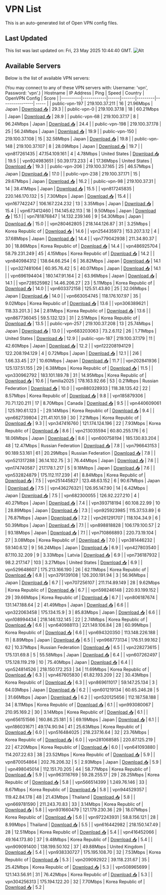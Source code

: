 # VPN List

This is an auto-generated list of Open VPN config files.

## Last Updated

This list was last updated on: Fri, 23 May 2025 10:44:40 GMT.
![Alt](https://repobeats.axiom.co/api/embed/186b98318ef1479477931607c1ad7d823f12451f.svg "Repobeats analytics image")

## Available Servers

Below is the list of available VPN servers:

(You may connect to any of these VPN servers with: Username: 'vpn', Password: 'vpn'.)
| Hostname | IP Address | Ping | Speed | Country | OpenVPN Config | Score |
|----------|------------|------|-------|---------|----------------| ----- |
| public-vpn-197 | 219.100.37.211 | 16 | 21.96Mbps | Japan | [Download 📥](./configs/server_0_JP.ovpn) | 29.3 |
| public-vpn-0 | 219.100.37.18 | 18 | 60.21Mbps | Japan | [Download 📥](./configs/server_1_JP.ovpn) | 28.9 |
| public-vpn-68 | 219.100.37.17 | 8 | 96.24Mbps | Japan | [Download 📥](./configs/server_2_JP.ovpn) | 24.4 |
| public-vpn-198 | 219.100.37.178 | 25 | 56.24Mbps | Japan | [Download 📥](./configs/server_3_JP.ovpn) | 19.9 |
| public-vpn-150 | 219.100.37.108 | 15 | 32.58Mbps | Japan | [Download 📥](./configs/server_4_JP.ovpn) | 19.8 |
| public-vpn-148 | 219.100.37.107 | 8 | 28.09Mbps | Japan | [Download 📥](./configs/server_5_JP.ovpn) | 19.7 |
| vpn817261435 | 47.154.109.161 | 4 | 4.78Mbps | United States | [Download 📥](./configs/server_6_US.ovpn) | 19.5 |
| vpn924983651 | 50.39.173.233 | 4 | 17.36Mbps | United States | [Download 📥](./configs/server_7_US.ovpn) | 19.3 |
| public-vpn-206 | 219.100.37.165 | 25 | 46.57Mbps | Japan | [Download 📥](./configs/server_8_JP.ovpn) | 17.0 |
| public-vpn-238 | 219.100.37.171 | 15 | 29.67Mbps | Japan | [Download 📥](./configs/server_9_JP.ovpn) | 16.2 |
| public-vpn-98 | 219.100.37.31 | 14 | 38.41Mbps | Japan | [Download 📥](./configs/server_10_JP.ovpn) | 15.5 |
| vpn817245835 | 220.146.170.132 | 5 | 7.30Mbps | Japan | [Download 📥](./configs/server_11_JP.ovpn) | 15.4 |
| vpn167742247 | 106.167.224.232 | 13 | 3.35Mbps | Japan | [Download 📥](./configs/server_12_JP.ovpn) | 15.4 |
| vpn673412460 | 114.145.62.113 | 18 | 9.50Mbps | Japan | [Download 📥](./configs/server_13_JP.ovpn) | 15.1 |
| vpn781876847 | 14.132.239.146 | 9 | 54.30Mbps | Japan | [Download 📥](./configs/server_14_JP.ovpn) | 15.0 |
| vpn280462805 | 218.144.126.87 | 31 | 3.25Mbps | Korea Republic of | [Download 📥](./configs/server_15_KR.ovpn) | 14.6 |
| vpn254435973 | 153.207.3.12 | 4 | 37.68Mbps | Japan | [Download 📥](./configs/server_16_JP.ovpn) | 14.4 |
| vpn779042938 | 211.34.80.37 | 30 | 18.86Mbps | Korea Republic of | [Download 📥](./configs/server_17_KR.ovpn) | 14.4 |
| vpn486925704 | 58.79.231.249 | 45 | 4.15Mbps | Korea Republic of | [Download 📥](./configs/server_18_KR.ovpn) | 14.2 |
| vpn840984312 | 138.64.66.254 | 6 | 36.82Mbps | Japan | [Download 📥](./configs/server_19_JP.ovpn) | 14.1 |
| vpn327481064 | 60.95.76.42 | 5 | 40.07Mbps | Japan | [Download 📥](./configs/server_20_JP.ovpn) | 14.1 |
| vpn696194404 | 180.147.91.164 | 2 | 63.96Mbps | Japan | [Download 📥](./configs/server_21_JP.ovpn) | 14.1 |
| vpn728525982 | 14.46.206.27 | 23 | 5.11Mbps | Korea Republic of | [Download 📥](./configs/server_22_KR.ovpn) | 14.0 |
| vpn603372158 | 125.51.43.80 | 25 | 32.06Mbps | Japan | [Download 📥](./configs/server_23_JP.ovpn) | 14.0 |
| vpn663054745 | 118.176.107.97 | 35 | 9.02Mbps | Korea Republic of | [Download 📥](./configs/server_24_KR.ovpn) | 13.6 |
| vpn306389621 | 118.33.201.3 | 34 | 2.81Mbps | Korea Republic of | [Download 📥](./configs/server_25_KR.ovpn) | 13.6 |
| vpn867736045 | 59.5.132.123 | 31 | 2.51Mbps | Korea Republic of | [Download 📥](./configs/server_26_KR.ovpn) | 13.5 |
| public-vpn-257 | 219.100.37.208 | 13 | 25.74Mbps | Japan | [Download 📥](./configs/server_27_JP.ovpn) | 13.0 |
| vpn683203063 | 73.2.6.112 | 26 | 1.71Mbps | United States | [Download 📥](./configs/server_28_US.ovpn) | 12.9 |
| public-vpn-187 | 219.100.37.179 | 11 | 42.60Mbps | Japan | [Download 📥](./configs/server_29_JP.ovpn) | 12.2 |
| vpn122208194129 | 122.208.194.129 | 4 | 0.72Mbps | Japan | [Download 📥](./configs/server_30_JP.ovpn) | 12.1 |
| 2i6 | 1.66.33.45 | 27 | 10.60Mbps | Japan | [Download 📥](./configs/server_31_JP.ovpn) | 11.7 |
| vpn202841936 | 125.137.51.155 | 29 | 6.38Mbps | Korea Republic of | [Download 📥](./configs/server_32_KR.ovpn) | 11.5 |
| vpn330962792 | 183.101.189.78 | 31 | 14.95Mbps | Korea Republic of | [Download 📥](./configs/server_33_KR.ovpn) | 10.6 |
| familia2025 | 178.163.92.66 | 53 | 0.21Mbps | Russian Federation | [Download 📥](./configs/server_34_RU.ovpn) | 10.0 |
| vpn880328933 | 118.38.135.42 | 22 | 8.57Mbps | Korea Republic of | [Download 📥](./configs/server_35_KR.ovpn) | 9.8 |
| vpn185879306 | 70.71.120.211 | 17 | 8.70Mbps | Canada | [Download 📥](./configs/server_36_CA.ovpn) | 9.5 |
| vpn440609061 | 125.190.61.123 | - | 29.14Mbps | Korea Republic of | [Download 📥](./configs/server_37_KR.ovpn) | 9.4 |
| vpn662739804 | 211.41.101.59 | 30 | 7.21Mbps | Korea Republic of | [Download 📥](./configs/server_38_KR.ovpn) | 9.3 |
| vpn347416760 | 121.174.124.196 | 22 | 7.93Mbps | Korea Republic of | [Download 📥](./configs/server_39_KR.ovpn) | 8.6 |
| vpn213035594 | 60.80.255.176 | 6 | 18.06Mbps | Japan | [Download 📥](./configs/server_40_JP.ovpn) | 8.6 |
| vpn600758194 | 185.130.83.204 | 48 | 12.47Mbps | Russian Federation | [Download 📥](./configs/server_41_RU.ovpn) | 7.8 |
| vpn796643153 | 90.189.53.161 | 61 | 20.29Mbps | Russian Federation | [Download 📥](./configs/server_42_RU.ovpn) | 7.8 |
| vpn521317288 | 36.14.102.75 | 3 | 76.44Mbps | Japan | [Download 📥](./configs/server_43_JP.ovpn) | 7.6 |
| vpn174740587 | 217.178.1.217 | 5 | 9.18Mbps | Japan | [Download 📥](./configs/server_44_JP.ovpn) | 7.6 |
| vpn532824879 | 175.112.117.239 | 41 | 8.84Mbps | Korea Republic of | [Download 📥](./configs/server_45_KR.ovpn) | 7.5 |
| vpn251445827 | 123.48.63.152 | 6 | 90.67Mbps | Japan | [Download 📥](./configs/server_46_JP.ovpn) | 7.5 |
| vpn436276321 | 126.95.147.90 | 14 | 6.42Mbps | Japan | [Download 📥](./configs/server_47_JP.ovpn) | 7.5 |
| vpn682300055 | 126.92.227.210 | 4 | 40.27Mbps | Japan | [Download 📥](./configs/server_48_JP.ovpn) | 7.4 |
| vpn393718194 | 60.108.22.99 | 10 | 28.89Mbps | Japan | [Download 📥](./configs/server_49_JP.ovpn) | 7.3 |
| vpn925923985 | 115.37.53.89 | 6 | 76.87Mbps | Japan | [Download 📥](./configs/server_50_JP.ovpn) | 7.2 |
| vpn261291707 | 118.104.34.9 | 6 | 50.39Mbps | Japan | [Download 📥](./configs/server_51_JP.ovpn) | 7.1 |
| vpn898818828 | 106.179.100.57 | 2 | 93.18Mbps | Japan | [Download 📥](./configs/server_52_JP.ovpn) | 7.1 |
| vpn710866893 | 220.73.19.104 | 27 | 3.08Mbps | Korea Republic of | [Download 📥](./configs/server_53_KR.ovpn) | 7.0 |
| vpn381446232 | 59.140.6.12 | 9 | 56.24Mbps | Japan | [Download 📥](./configs/server_54_JP.ovpn) | 6.9 |
| vpn427803540 | 87.110.32.209 | 9 | 3.33Mbps | Latvia | [Download 📥](./configs/server_55_LV.ovpn) | 6.9 |
| vpn736187932 | 98.2.217.147 | 103 | 3.27Mbps | United States | [Download 📥](./configs/server_56_US.ovpn) | 6.9 |
| vpn529648607 | 175.213.166.190 | 26 | 62.11Mbps | Korea Republic of | [Download 📥](./configs/server_57_KR.ovpn) | 6.8 |
| vpn379139108 | 126.200.191.94 | 3 | 56.96Mbps | Japan | [Download 📥](./configs/server_58_JP.ovpn) | 6.7 |
| vpn707256107 | 211.114.89.149 | 28 | 9.62Mbps | Korea Republic of | [Download 📥](./configs/server_59_KR.ovpn) | 6.7 |
| vpn598246148 | 220.93.199.152 | 29 | 39.66Mbps | Korea Republic of | [Download 📥](./configs/server_60_KR.ovpn) | 6.7 |
| vpn806187674 | 131.147.188.64 | 2 | 41.49Mbps | Japan | [Download 📥](./configs/server_61_JP.ovpn) | 6.6 |
| vpn322063458 | 175.134.15.9 | 3 | 85.83Mbps | Japan | [Download 📥](./configs/server_62_JP.ovpn) | 6.6 |
| vpn108994434 | 218.146.132.145 | 22 | 2.74Mbps | Korea Republic of | [Download 📥](./configs/server_63_KR.ovpn) | 6.6 |
| vpn640988113 | 221.149.106.84 | 28 | 60.99Mbps | Korea Republic of | [Download 📥](./configs/server_64_KR.ovpn) | 6.6 |
| vpn694320350 | 113.148.226.188 | 11 | 8.89Mbps | Japan | [Download 📥](./configs/server_65_JP.ovpn) | 6.5 |
| vpn968773134 | 176.51.99.162 | 62 | 10.37Mbps | Russian Federation | [Download 📥](./configs/server_66_RU.ovpn) | 6.5 |
| vpn228273615 | 175.131.69.8 | 5 | 55.58Mbps | Japan | [Download 📥](./configs/server_67_JP.ovpn) | 6.4 |
| vpn607262497 | 175.128.119.219 | 10 | 75.40Mbps | Japan | [Download 📥](./configs/server_68_JP.ovpn) | 6.4 |
| vpn524814526 | 218.150.172.253 | 34 | 11.69Mbps | Korea Republic of | [Download 📥](./configs/server_69_KR.ovpn) | 6.3 |
| vpn467605830 | 61.82.193.209 | 22 | 30.43Mbps | Korea Republic of | [Download 📥](./configs/server_70_KR.ovpn) | 6.3 |
| vpn869611017 | 59.147.25.134 | 3 | 64.03Mbps | Japan | [Download 📥](./configs/server_71_JP.ovpn) | 6.2 |
| vpn601219134 | 60.65.246.28 | 5 | 31.66Mbps | Japan | [Download 📥](./configs/server_72_JP.ovpn) | 6.2 |
| vpn520125656 | 112.187.58.188 | 34 | 8.11Mbps | Korea Republic of | [Download 📥](./configs/server_73_KR.ovpn) | 6.1 |
| vpn993080067 | 210.95.169.2 | 30 | 3.14Mbps | Korea Republic of | [Download 📥](./configs/server_74_KR.ovpn) | 6.1 |
| vpn656151566 | 160.86.25.181 | 5 | 69.19Mbps | Japan | [Download 📥](./configs/server_75_JP.ovpn) | 6.1 |
| vpn186031671 | 49.174.90.94 | 41 | 25.63Mbps | Korea Republic of | [Download 📥](./configs/server_76_KR.ovpn) | 6.0 |
| vpn516484025 | 218.237.16.64 | 32 | 23.76Mbps | Korea Republic of | [Download 📥](./configs/server_77_KR.ovpn) | 6.0 |
| vpn281068585 | 220.87.125.219 | 22 | 47.20Mbps | Korea Republic of | [Download 📥](./configs/server_78_KR.ovpn) | 6.0 |
| vpn641093880 | 114.207.22.63 | 38 | 23.52Mbps | Korea Republic of | [Download 📥](./configs/server_79_KR.ovpn) | 5.9 |
| vpn870054864 | 202.76.206.32 | 5 | 2.93Mbps | Japan | [Download 📥](./configs/server_80_JP.ovpn) | 5.9 |
| vpn498045014 | 112.151.70.205 | 44 | 58.77Mbps | Korea Republic of | [Download 📥](./configs/server_81_KR.ovpn) | 5.9 |
| vpn963116769 | 59.28.255.17 | 29 | 28.25Mbps | Korea Republic of | [Download 📥](./configs/server_82_KR.ovpn) | 5.8 |
| vpn566514399 | 1.249.76.146 | 33 | 8.67Mbps | Korea Republic of | [Download 📥](./configs/server_83_KR.ovpn) | 5.8 |
| vpn944529357 | 119.42.84.178 | 48 | 21.43Mbps | Thailand | [Download 📥](./configs/server_84_TH.ovpn) | 5.8 |
| vpn669781590 | 211.243.70.83 | 33 | 3.14Mbps | Korea Republic of | [Download 📥](./configs/server_85_KR.ovpn) | 5.8 |
| vpn931660479 | 121.179.230.36 | 29 | 18.07Mbps | Korea Republic of | [Download 📥](./configs/server_86_KR.ovpn) | 5.6 |
| vpn972243931 | 58.8.156.121 | 28 | 8.99Mbps | Thailand | [Download 📥](./configs/server_87_TH.ovpn) | 5.5 |
| vpn616442982 | 218.150.147.49 | 28 | 12.51Mbps | Korea Republic of | [Download 📥](./configs/server_88_KR.ovpn) | 5.4 |
| vpn416452066 | 49.164.173.80 | 37 | 9.48Mbps | Korea Republic of | [Download 📥](./configs/server_89_KR.ovpn) | 5.4 |
| vpn909091400 | 138.199.50.102 | 37 | 49.88Mbps | United Kingdom | [Download 📥](./configs/server_90_GB.ovpn) | 5.4 |
| vpn938330727 | 175.195.108.70 | 32 | 7.53Mbps | Korea Republic of | [Download 📥](./configs/server_91_KR.ovpn) | 5.3 |
| vpn209092922 | 39.118.231.67 | 35 | 25.42Mbps | Korea Republic of | [Download 📥](./configs/server_92_KR.ovpn) | 5.3 |
| vpn508965699 | 121.143.56.91 | 31 | 76.42Mbps | Korea Republic of | [Download 📥](./configs/server_93_KR.ovpn) | 5.3 |
| vpn304256313 | 175.194.122.20 | 32 | 7.70Mbps | Korea Republic of | [Download 📥](./configs/server_94_KR.ovpn) | 5.2 |
